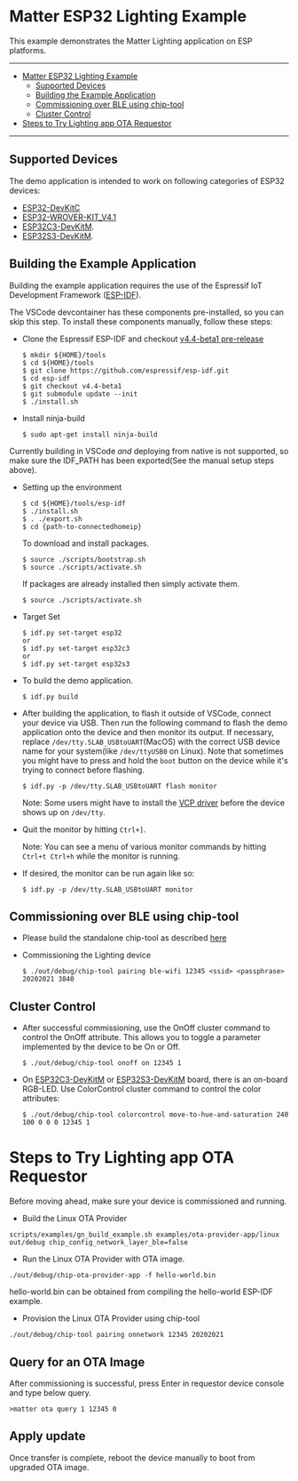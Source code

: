 # Matter ESP32 Lighting Example

This example demonstrates the Matter Lighting application on ESP platforms.

---

-   [Matter ESP32 Lighting Example](#matter-esp32-lighting-example)
    -   [Supported Devices](#supported-devices)
    -   [Building the Example Application](#building-the-example-application)
    -   [Commissioning over BLE using chip-tool](#commissioning-over-ble-using-chip-tool)
    -   [Cluster Control](#cluster-control)
-   [Steps to Try Lighting app OTA Requestor](#steps-to-try-lighting-app-ota-requestor)

---

## Supported Devices

The demo application is intended to work on following categories of ESP32
devices:

-   [ESP32-DevKitC](https://www.espressif.com/en/products/hardware/esp32-devkitc/overview)
-   [ESP32-WROVER-KIT_V4.1](https://www.espressif.com/en/products/hardware/esp-wrover-kit/overview)
-   [ESP32C3-DevKitM](https://docs.espressif.com/projects/esp-idf/en/latest/esp32c3/hw-reference/esp32c3/user-guide-devkitm-1.html).
-   [ESP32S3-DevKitM](https://docs.espressif.com/projects/esp-idf/en/latest/esp32s3/hw-reference/esp32s3/user-guide-devkitm-1.html).

## Building the Example Application

Building the example application requires the use of the Espressif IoT
Development Framework ([ESP-IDF](https://github.com/espressif/esp-idf)).

The VSCode devcontainer has these components pre-installed, so you can skip this
step. To install these components manually, follow these steps:

-   Clone the Espressif ESP-IDF and checkout
    [v4.4-beta1 pre-release](https://github.com/espressif/esp-idf/releases/tag/v4.4-beta1)

        $ mkdir ${HOME}/tools
        $ cd ${HOME}/tools
        $ git clone https://github.com/espressif/esp-idf.git
        $ cd esp-idf
        $ git checkout v4.4-beta1
        $ git submodule update --init
        $ ./install.sh

-   Install ninja-build

        $ sudo apt-get install ninja-build

Currently building in VSCode _and_ deploying from native is not supported, so
make sure the IDF_PATH has been exported(See the manual setup steps above).

-   Setting up the environment

        $ cd ${HOME}/tools/esp-idf
        $ ./install.sh
        $ . ./export.sh
        $ cd {path-to-connectedhomeip}

    To download and install packages.

        $ source ./scripts/bootstrap.sh
        $ source ./scripts/activate.sh

    If packages are already installed then simply activate them.

        $ source ./scripts/activate.sh

-   Target Set

        $ idf.py set-target esp32
        or
        $ idf.py set-target esp32c3
        or
        $ idf.py set-target esp32s3

-   To build the demo application.

        $ idf.py build

-   After building the application, to flash it outside of VSCode, connect your
    device via USB. Then run the following command to flash the demo application
    onto the device and then monitor its output. If necessary, replace
    `/dev/tty.SLAB_USBtoUART`(MacOS) with the correct USB device name for your
    system(like `/dev/ttyUSB0` on Linux). Note that sometimes you might have to
    press and hold the `boot` button on the device while it's trying to connect
    before flashing.

        $ idf.py -p /dev/tty.SLAB_USBtoUART flash monitor

    Note: Some users might have to install the
    [VCP driver](https://www.silabs.com/products/development-tools/software/usb-to-uart-bridge-vcp-drivers)
    before the device shows up on `/dev/tty`.

-   Quit the monitor by hitting `Ctrl+]`.

    Note: You can see a menu of various monitor commands by hitting
    `Ctrl+t Ctrl+h` while the monitor is running.

-   If desired, the monitor can be run again like so:

        $ idf.py -p /dev/tty.SLAB_USBtoUART monitor

## Commissioning over BLE using chip-tool

-   Please build the standalone chip-tool as described [here](../../chip-tool)
-   Commissioning the Lighting device

        $ ./out/debug/chip-tool pairing ble-wifi 12345 <ssid> <passphrase> 20202021 3840

## Cluster Control

-   After successful commissioning, use the OnOff cluster command to control the
    OnOff attribute. This allows you to toggle a parameter implemented by the
    device to be On or Off.

        $ ./out/debug/chip-tool onoff on 12345 1

-   On
    [ESP32C3-DevKitM](https://docs.espressif.com/projects/esp-idf/en/latest/esp32c3/hw-reference/esp32c3/user-guide-devkitm-1.html)
    or
    [ESP32S3-DevKitM](https://docs.espressif.com/projects/esp-idf/en/latest/esp32s3/hw-reference/esp32s3/user-guide-devkitm-1.html)
    board, there is an on-board RGB-LED. Use ColorControl cluster command to
    control the color attributes:

        $ ./out/debug/chip-tool colorcontrol move-to-hue-and-saturation 240 100 0 0 0 12345 1

# Steps to Try Lighting app OTA Requestor

Before moving ahead, make sure your device is commissioned and running.

-   Build the Linux OTA Provider

```
scripts/examples/gn_build_example.sh examples/ota-provider-app/linux out/debug chip_config_network_layer_ble=false
```

-   Run the Linux OTA Provider with OTA image.

```
./out/debug/chip-ota-provider-app -f hello-world.bin
```
hello-world.bin can be obtained from compiling the hello-world ESP-IDF example.

-   Provision the Linux OTA Provider using chip-tool

```
./out/debug/chip-tool pairing onnetwork 12345 20202021
```

## Query for an OTA Image

After commissioning is successful, press Enter in requestor device console and
type below query.

```
>matter ota query 1 12345 0
```

## Apply update

Once transfer is complete, reboot the device manually to boot from upgraded OTA
image.
